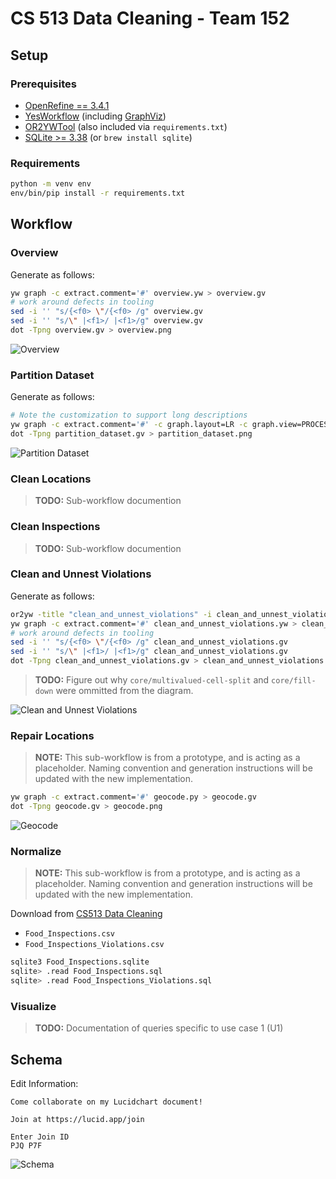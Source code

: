# CS 513 Data Cleaning - Team 152

## Setup

### Prerequisites

* [OpenRefine == 3.4.1](https://github.com/OpenRefine/OpenRefine/releases/tag/3.4.1)
* [YesWorkflow](https://github.com/yesworkflow-org/yw-prototypes) (including [GraphViz](https://github.com/yesworkflow-org/yw-prototypes#2--install-graphviz-visualization-software))
* [OR2YWTool](https://github.com/LanLi2017/OR2YWTool) (also included via `requirements.txt`)
* [SQLite >= 3.38](https://www.sqlite.org/index.html) (or `brew install sqlite`)

### Requirements

```sh
python -m venv env
env/bin/pip install -r requirements.txt
```

## Workflow

### Overview

Generate as follows:

```bash
yw graph -c extract.comment='#' overview.yw > overview.gv
# work around defects in tooling
sed -i '' "s/{<f0> \"/{<f0> /g" overview.gv
sed -i '' "s/\" |<f1>/ |<f1>/g" overview.gv
dot -Tpng overview.gv > overview.png
```

![Overview](overview.png)

### Partition Dataset

Generate as follows:

```bash
# Note the customization to support long descriptions
yw graph -c extract.comment='#' -c graph.layout=LR -c graph.view=PROCESS partition_dataset.py > partition_dataset.gv
dot -Tpng partition_dataset.gv > partition_dataset.png
```

![Partition Dataset](partition_dataset.png)

### Clean Locations
> **TODO:** Sub-workflow documention

### Clean Inspections
> **TODO:** Sub-workflow documention

### Clean and Unnest Violations

Generate as follows:

```bash
or2yw -title "clean_and_unnest_violations" -i clean_and_unnest_violations.json -o clean_and_unnest_violations.yw
yw graph -c extract.comment='#' clean_and_unnest_violations.yw > clean_and_unnest_violations.gv
# work around defects in tooling
sed -i '' "s/{<f0> \"/{<f0> /g" clean_and_unnest_violations.gv
sed -i '' "s/\" |<f1>/ |<f1>/g" clean_and_unnest_violations.gv
dot -Tpng clean_and_unnest_violations.gv > clean_and_unnest_violations.png
```

> **TODO:** Figure out why `core/multivalued-cell-split` and `core/fill-down` were ommitted from the diagram.

![Clean and Unnest Violations](clean_and_unnest_violations.png)

### Repair Locations

> **NOTE:** This sub-workflow is from a prototype, and is acting as a placeholder. Naming convention and generation instructions will be updated with the new implementation.

```bash
yw graph -c extract.comment='#' geocode.py > geocode.gv
dot -Tpng geocode.gv > geocode.png
```

![Geocode](geocode.png)

### Normalize

> **NOTE:** This sub-workflow is from a prototype, and is acting as a placeholder. Naming convention and generation instructions will be updated with the new implementation.

Download from [CS513 Data Cleaning](https://uillinoisedu-my.sharepoint.com/:f:/g/personal/dmcguire_illinois_edu/Ek8ZzambYMZOoGirOveJarMBoXWml2Q6oSnMXG_cbYHleQ?e=OfO3ef)
* `Food_Inspections.csv`
* `Food_Inspections_Violations.csv`

```sh
sqlite3 Food_Inspections.sqlite
sqlite> .read Food_Inspections.sql
sqlite> .read Food_Inspections_Violations.sql
```

### Visualize
> **TODO:** Documentation of queries specific to use case 1 (U1)

## Schema

Edit Information:

```
Come collaborate on my Lucidchart document!

Join at https://lucid.app/join

Enter Join ID
PJQ P7F
```

![Schema](schema.png)
